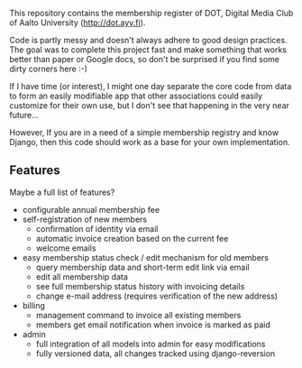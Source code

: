 This repository contains the membership register of DOT, Digital Media Club of Aalto University (http://dot.ayy.fi).

Code is partly messy and doesn't always adhere to good design practices. The goal was to complete this project fast and make something that works better than paper or Google docs, so don't be surprised if you find some dirty corners here :-)

If I have time (or interest), I might one day separate the core code from data to form an easily modifiable app that other associations could easily customize for their own use, but I don't see that happening in the very near future...

However, If you are in a need of a simple membership registry and know Django, then this code should work as a base for your own implementation.

Features
--------

Maybe a full list of features?

* configurable annual membership fee
* self-registration of new members
  * confirmation of identity via email
  * automatic invoice creation based on the current fee
  * welcome emails
* easy membership status check / edit mechanism for old members
  * query membership data and short-term edit link via email
  * edit all membership data
  * see full membership status history with invoicing details
  * change e-mail address (requires verification of the new address)
* billing
  * management command to invoice all existing members
  * members get email notification when invoice is marked as paid 
* admin
  * full integration of all models into admin for easy modifications
  * fully versioned data, all changes tracked using django-reversion
